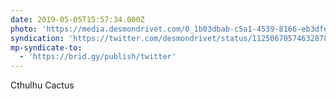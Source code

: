 ```yaml
---
date: 2019-05-05T15:57:34.000Z
photo: 'https://media.desmondrivet.com/0_1b03dbab-c5a1-4539-8166-eb3dfe63cf59.jpg'
syndication: 'https://twitter.com/desmondrivet/status/1125067057463287808'
mp-syndicate-to:
  - 'https://brid.gy/publish/twitter'
---
```


Cthulhu Cactus  
